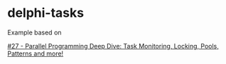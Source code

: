 # delphi-tasks

Example based on 

[#27 - Parallel Programming Deep Dive: Task Monitoring, Locking, Pools, Patterns and more!](https://www.youtube.com/watch?v=qm81WMjrfw0)